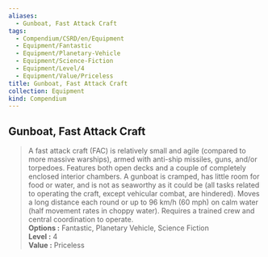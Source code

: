 ```yaml
---
aliases:
  - Gunboat, Fast Attack Craft
tags:
  - Compendium/CSRD/en/Equipment
  - Equipment/Fantastic
  - Equipment/Planetary-Vehicle
  - Equipment/Science-Fiction
  - Equipment/Level/4
  - Equipment/Value/Priceless
title: Gunboat, Fast Attack Craft
collection: Equipment
kind: Compendium
---
```

## Gunboat, Fast Attack Craft  
  
>A fast attack craft (FAC) is relatively small and agile (compared to more massive warships), armed with anti-ship missiles, guns, and/or torpedoes. Features both open decks and a couple of completely enclosed interior chambers. A gunboat is cramped, has little room for food or water, and is not as seaworthy as it could be (all tasks related to operating the craft, except vehicular combat, are hindered). Moves a long distance each round or up to 96 km/h (60 mph) on calm water (half movement rates in choppy water). Requires a trained crew and central coordination to operate.  
> **Options :** Fantastic, Planetary Vehicle, Science Fiction  
> **Level :** 4  
> **Value :** Priceless